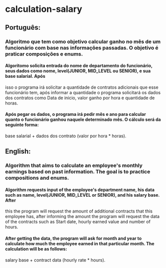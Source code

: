 # calculation-salary
## Português:
### Algoritmo que tem como objetivo calcular ganho no mês de um funcionário com base nas informações passadas. O objetivo é praticar composições e enums.

#### Algoritomo solicita entrada do nome de departamento do funcionário, seus dados como nome, level(JUNIOR, MID_LEVEL ou SENIOR), e sua base salarial. Após
isso o programa irá solicitar a quantidade de contratos adicionais que esse funcionário tem, após informar a quantidade o programa solicitará os dados dos
contratos como Data de inicio, valor ganho por hora e quantidade de horas.
#### Após pegar os dados, o programa irá pedir mês e ano para calcular quanto o funcionário ganhou naquele determinado mês. O cálculo será da seguinte forma:

base salarial + dados dos contrato (valor por hora * horas).

## English:
### Algorithm that aims to calculate an employee's monthly earnings based on past information. The goal is to practice compositions and enums.

#### Algorithm requests input of the employee's department name, his data such as name, level(JUNIOR, MID_LEVEL or SENIOR), and his salary base. After
this the program will request the amount of additional contracts that this employee has, after informing the amount the program will request the data of the
contracts such as Start date, hourly earned value and number of hours.
#### After getting the data, the program will ask for month and year to calculate how much the employee earned in that particular month. The calculation will be as follows:

salary base + contract data (hourly rate * hours).
